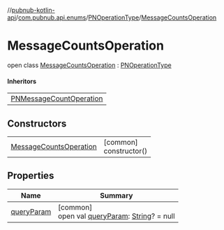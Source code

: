 //[pubnub-kotlin-api](../../../../index.md)/[com.pubnub.api.enums](../../index.md)/[PNOperationType](../index.md)/[MessageCountsOperation](index.md)

# MessageCountsOperation

open class [MessageCountsOperation](index.md) : [PNOperationType](../index.md)

#### Inheritors

| |
|---|
| [PNMessageCountOperation](../-p-n-message-count-operation/index.md) |

## Constructors

| | |
|---|---|
| [MessageCountsOperation](-message-counts-operation.md) | [common]<br>constructor() |

## Properties

| Name | Summary |
|---|---|
| [queryParam](../query-param.md) | [common]<br>open val [queryParam](../query-param.md): [String](https://kotlinlang.org/api/latest/jvm/stdlib/kotlin/-string/index.html)? = null |
